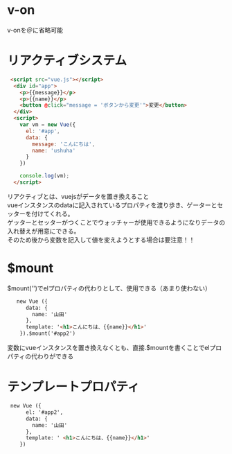 # v-on
v-onを＠に省略可能



# リアクティブシステム
```html
 <script src="vue.js"></script>
  <div id="app">
    <p>{{message}}</p>
    <p>{{name}}</p>
    <button @click="message = 'ボタンから変更'">変更</button>
  </div>
  <script>
    var vm = new Vue({
      el: '#app',
      data: {
        message: 'こんにちは',
        name: 'ushuha'
      }
    })

    console.log(vm);
  </script>
```
リアクティブとは、vuejsがデータを置き換えること  
vueインスタンスのdataに記入されているプロパティを渡り歩き、ゲーターとセッターを付けてくれる。  
ゲッターとセッターがつくことでウォッチャーが使用できるようになりデータの入れ替えが用意にできる。  
そのため後から変数を記入して値を変えようとする場合は要注意！！

# $mount
$mount('')でelプロパティの代わりとして、使用できる（あまり使わない）
```html
   new Vue ({
      data: {
        name: '山田'
      },
      template: '<h1>こんにちは、{{name}}</h1>'
    }).$mount('#app2')
```
変数にvueインスタンスを置き換えなくとも、直接.$mountを書くことでelプロパティの代わりができる

# テンプレートプロパティ
```html
 new Vue ({
      el: '#app2',
      data: {
        name: '山田'
      },
      template: ' <h1>こんにちは、{{name}}</h1>'
    })
```
